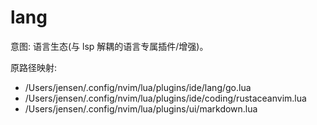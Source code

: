 # lang

意图: 语言生态(与 lsp 解耦的语言专属插件/增强)。

原路径映射:

- /Users/jensen/.config/nvim/lua/plugins/ide/lang/go.lua
- /Users/jensen/.config/nvim/lua/plugins/ide/coding/rustaceanvim.lua
- /Users/jensen/.config/nvim/lua/plugins/ui/markdown.lua
